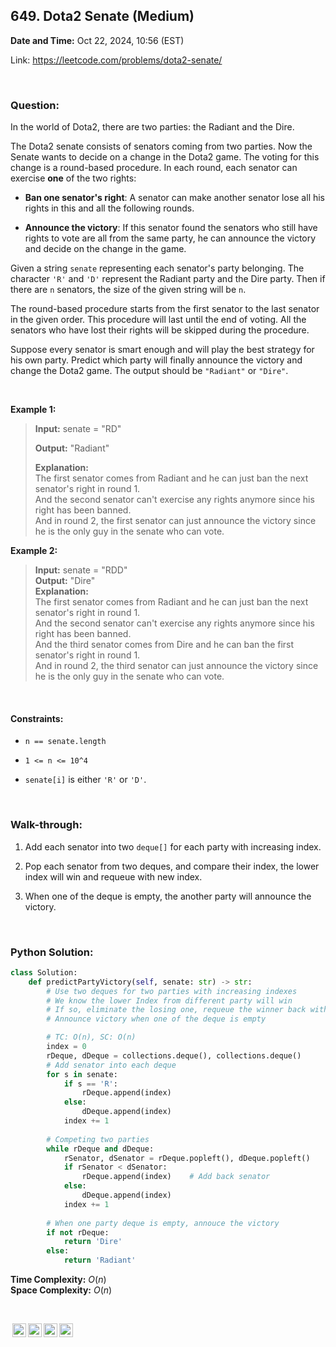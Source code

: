 ## 649. Dota2 Senate (Medium)
**Date and Time:** Oct 22, 2024, 10:56 (EST)

Link: https://leetcode.com/problems/dota2-senate/

<br>

### Question:
In the world of Dota2, there are two parties: the Radiant and the Dire.

The Dota2 senate consists of senators coming from two parties. Now the Senate wants to decide on a change in the Dota2 game. The voting for this change is a round-based procedure. In each round, each senator can exercise **one** of the two rights:

* **Ban one senator's right**: A senator can make another senator lose all his rights in this and all the following rounds.

* **Announce the victory**: If this senator found the senators who still have rights to vote are all from the same party, he can announce the victory and decide on the change in the game.

Given a string `senate` representing each senator's party belonging. The character `'R'` and `'D'` represent the Radiant party and the Dire party. Then if there are `n` senators, the size of the given string will be `n`.

The round-based procedure starts from the first senator to the last senator in the given order. This procedure will last until the end of voting. All the senators who have lost their rights will be skipped during the procedure.

Suppose every senator is smart enough and will play the best strategy for his own party. Predict which party will finally announce the victory and change the Dota2 game. The output should be `"Radiant"` or `"Dire"`.

<br>

**Example 1:**
> **Input:** senate = "RD"
> 
> **Output:** "Radiant"
>
> **Explanation:** <br>
> The first senator comes from Radiant and he can just ban the next senator's right in round 1. <br>
> And the second senator can't exercise any rights anymore since his right has been banned. <br>
> And in round 2, the first senator can just announce the victory since he is the only guy in the senate who can vote.

**Example 2:**
> **Input:** senate = "RDD" <br>
> **Output:** "Dire" <br>
> **Explanation:** <br>
> The first senator comes from Radiant and he can just ban the next senator's right in round 1. <br>
> And the second senator can't exercise any rights anymore since his right has been banned.  <br>
> And the third senator comes from Dire and he can ban the first senator's right in round 1.  <br>
> And in round 2, the third senator can just announce the victory since he is the only guy in the senate who can vote.

<br>

#### Constraints:
* `n == senate.length`

* `1 <= n <= 10^4`

* `senate[i]` is either `'R'` or `'D'`.

<br>

### Walk-through: 
1. Add each senator into two `deque[]` for each party with increasing index.

2. Pop each senator from two deques, and compare their index, the lower index will win and requeue with new index. 

3. When one of the deque is empty, the another party will announce the victory.

<br>

### Python Solution:
```python
class Solution:
    def predictPartyVictory(self, senate: str) -> str:
        # Use two deques for two parties with increasing indexes
        # We know the lower Index from different party will win
        # If so, eliminate the losing one, requeue the winner back with new index
        # Announce victory when one of the deque is empty

        # TC: O(n), SC: O(n)
        index = 0
        rDeque, dDeque = collections.deque(), collections.deque()
        # Add senator into each deque
        for s in senate:
            if s == 'R':
                rDeque.append(index)
            else:
                dDeque.append(index)
            index += 1
        
        # Competing two parties
        while rDeque and dDeque:
            rSenator, dSenator = rDeque.popleft(), dDeque.popleft()
            if rSenator < dSenator:
                rDeque.append(index)    # Add back senator
            else:
                dDeque.append(index)
            index += 1
        
        # When one party deque is empty, annouce the victory
        if not rDeque:
            return 'Dire'
        else:
            return 'Radiant'
```
**Time Complexity:** $O(n)$ <br>
**Space Complexity:** $O(n)$

<br>

<img style="height:22px!important;margin-left:3px;vertical-align:text-bottom;" src="https://mirrors.creativecommons.org/presskit/icons/cc.svg?ref=chooser-v1" alt="CC BY-NC-SA" title="CC BY-NC-SA"><img style="height:22px!important;margin-left:3px;vertical-align:text-bottom;" src="https://mirrors.creativecommons.org/presskit/icons/by.svg?ref=chooser-v1" alt="BY: credit must be given to the creator" title="BY: credit must be given to the creator"><img style="height:22px!important;margin-left:3px;vertical-align:text-bottom;" src="https://mirrors.creativecommons.org/presskit/icons/nc.svg?ref=chooser-v1" alt="NC: Only noncommercial uses of the work are permitted" title="NC: Only noncommercial uses of the work are permitted"><img style="height:22px!important;margin-left:3px;vertical-align:text-bottom;" src="https://mirrors.creativecommons.org/presskit/icons/sa.svg?ref=chooser-v1" alt="SA: Adaptations must be shared under the same terms" title="SA: Adaptations must be shared under the same terms">